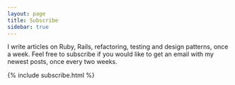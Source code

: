```yaml
---
layout: page
title: Subscribe
sidebar: true
---
```


I write articles on Ruby, Rails, refactoring, testing and design patterns, once
a week. Feel free to subscribe if you would like to get an email with my newest
posts, once every two weeks.

{% include subscribe.html %}
